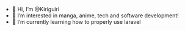 - 👋 Hi, I’m @Kiriguiri
- 👀 I’m interested in manga, anime, tech and software development!
- 🌱 I’m currently learning how to properly use laravel

<!---
Kiriguiri/Kiriguiri is a ✨ special ✨ repository because its `README.md` (this file) appears on your GitHub profile.
You can click the Preview link to take a look at your changes.
--->
